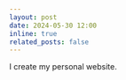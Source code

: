 ```yaml
---
layout: post
date: 2024-05-30 12:00
inline: true
related_posts: false
---
```


I create my personal website.
